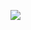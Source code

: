 ﻿[![](https://www.herokucdn.com/deploy/button.png)](https://heroku.com/deploy?template=https://github.com/frhygtf/green.git)





